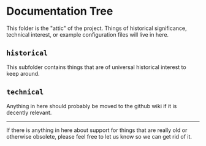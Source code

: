 # Documentation Tree

This folder is the "attic" of the project. Things of historical significance, 
technical interest, or example configuration files will live in here.

## `historical`

This subfolder contains things that are of universal historical interest to 
keep around.

## `technical`

Anything in here should probably be moved to the github wiki if it is decently 
relevant.

---

If there is anything in here about support for things that are really old or 
otherwise obsolete, please feel free to let us know so we can get rid of it.
